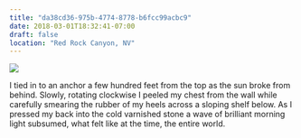 ```yaml
---
title: "da38cd36-975b-4774-8778-b6fcc99acbc9"
date: 2018-03-01T18:32:41-07:00
draft: false
location: "Red Rock Canyon, NV"
---
```


![](https://d17enza3bfujl8.cloudfront.net/honnold.jpeg)
<br>

I tied in to an anchor a few hundred feet from the top as the
sun broke from behind. Slowly, rotating clockwise I peeled my chest from the wall while
carefully smearing the rubber of my heels across a sloping shelf below. 
As I pressed my back into the cold varnished stone a wave of brilliant morning light 
subsumed, what felt like at the time, the entire world.
